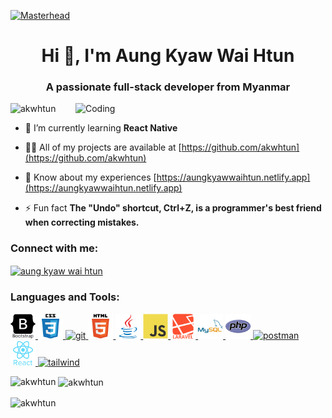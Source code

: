 [![Masterhead](https://img.shields.io/badge/-MASTERHEAD-black?style=for-the-badge&logo=github&logoColor=white)](https://github.com/akwhtun)
<h1 align="center">Hi 👋, I'm Aung Kyaw Wai Htun</h1>
<h3 align="center">A passionate full-stack developer from Myanmar</h3>
<img align="right" width="400" src="https://user-images.githubusercontent.com/69011963/137184767-79a13ec7-1bb3-4341-a6da-3a149c9c159a.gif" alt="Coding" />
<p align="left"> <img src="https://komarev.com/ghpvc/?username=akwhtun&label=Profile%20views&color=0e75b6&style=flat" alt="akwhtun" /> </p>

- 🌱 I’m currently learning **React Native**

- 👨‍💻 All of my projects are available at [https://github.com/akwhtun](https://github.com/akwhtun)

- 📄 Know about my experiences [https://aungkyawwaihtun.netlify.app](https://aungkyawwaihtun.netlify.app)

- ⚡ Fun fact **The "Undo" shortcut, Ctrl+Z, is a programmer's best friend when correcting mistakes.**

<h3 align="left">Connect with me:</h3>
<p align="left">
<a href="https://www.facebook.com/profile.php?id=100087490458440&mibextid=JRoKGi" target="blank"><img align="center" src="https://raw.githubusercontent.com/rahuldkjain/github-profile-readme-generator/master/src/images/icons/Social/facebook.svg" alt="aung kyaw wai htun" height="30" width="40" /></a>
</p>

<h3 align="left">Languages and Tools:</h3>
<p align="left"> <a href="https://getbootstrap.com" target="_blank" rel="noreferrer"> <img src="https://raw.githubusercontent.com/devicons/devicon/master/icons/bootstrap/bootstrap-plain-wordmark.svg" alt="bootstrap" width="40" height="40"/> </a> <a href="https://www.w3schools.com/css/" target="_blank" rel="noreferrer"> <img src="https://raw.githubusercontent.com/devicons/devicon/master/icons/css3/css3-original-wordmark.svg" alt="css3" width="40" height="40"/> </a> <a href="https://git-scm.com/" target="_blank" rel="noreferrer"> <img src="https://www.vectorlogo.zone/logos/git-scm/git-scm-icon.svg" alt="git" width="40" height="40"/> </a> <a href="https://www.w3.org/html/" target="_blank" rel="noreferrer"> <img src="https://raw.githubusercontent.com/devicons/devicon/master/icons/html5/html5-original-wordmark.svg" alt="html5" width="40" height="40"/> </a> <a href="https://www.java.com" target="_blank" rel="noreferrer"> <img src="https://raw.githubusercontent.com/devicons/devicon/master/icons/java/java-original.svg" alt="java" width="40" height="40"/> </a> <a href="https://developer.mozilla.org/en-US/docs/Web/JavaScript" target="_blank" rel="noreferrer"> <img src="https://raw.githubusercontent.com/devicons/devicon/master/icons/javascript/javascript-original.svg" alt="javascript" width="40" height="40"/> </a> <a href="https://laravel.com/" target="_blank" rel="noreferrer"> <img src="https://raw.githubusercontent.com/devicons/devicon/master/icons/laravel/laravel-plain-wordmark.svg" alt="laravel" width="40" height="40"/> </a> <a href="https://www.mysql.com/" target="_blank" rel="noreferrer"> <img src="https://raw.githubusercontent.com/devicons/devicon/master/icons/mysql/mysql-original-wordmark.svg" alt="mysql" width="40" height="40"/> </a> <a href="https://www.php.net" target="_blank" rel="noreferrer"> <img src="https://raw.githubusercontent.com/devicons/devicon/master/icons/php/php-original.svg" alt="php" width="40" height="40"/> </a> <a href="https://postman.com" target="_blank" rel="noreferrer"> <img src="https://www.vectorlogo.zone/logos/getpostman/getpostman-icon.svg" alt="postman" width="40" height="40"/> </a> <a href="https://reactjs.org/" target="_blank" rel="noreferrer"> <img src="https://raw.githubusercontent.com/devicons/devicon/master/icons/react/react-original-wordmark.svg" alt="react" width="40" height="40"/> </a> <a href="https://tailwindcss.com/" target="_blank" rel="noreferrer"> <img src="https://www.vectorlogo.zone/logos/tailwindcss/tailwindcss-icon.svg" alt="tailwind" width="40" height="40"/> </a> </p>

<p><img align="left" src="https://github-readme-stats.vercel.app/api/top-langs?username=akwhtun&show_icons=true&locale=en&layout=compact" alt="akwhtun" /></p>

<p>&nbsp;<img align="center" src="https://github-readme-stats.vercel.app/api?username=akwhtun&show_icons=true&locale=en" alt="akwhtun" /></p>

<p><img align="center" src="https://github-readme-streak-stats.herokuapp.com/?user=akwhtun&" alt="akwhtun" /></p>
